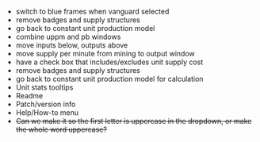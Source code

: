 - switch to blue frames when vanguard selected
- remove badges and supply structures
- go back to constant unit production model
- combine uppm and pb windows
- move inputs below, outputs above
- move supply per minute from mining to output window
- have a check box that includes/excludes unit supply cost
- remove badges and supply structures
- go back to constant unit production model for calculation
- Unit stats tooltips
- Readme
- Patch/version info
- Help/How-to menu
- ~~Can we make it so the first letter is uppercase in the dropdown, or make the whole word uppercase?~~
